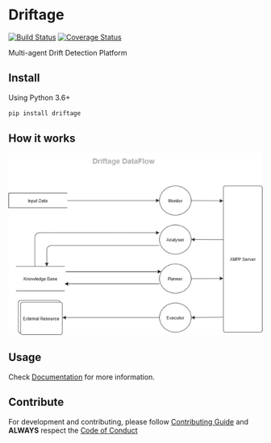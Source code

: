 # Driftage
[![Build Status](https://travis-ci.com/dmvieira/driftage.svg?branch=master)](https://travis-ci.com/dmvieira/driftage)
[![Coverage Status](https://coveralls.io/repos/github/dmvieira/driftage/badge.svg?branch=master)](https://coveralls.io/github/dmvieira/driftage?branch=master)

Multi-agent Drift Detection Platform

## Install

Using Python 3.6+

```sh
pip install driftage
```

## How it works

![dataflow](https://github.com/dmvieira/driftage/blob/master/doc/dataflow.png)

## Usage

Check [Documentation](https://readthedocs.org) for more information.

## Contribute

For development and contributing, please follow [Contributing Guide](https://github.com/dmvieira/driftage/blob/master/CONTRIBUTING.md) and **ALWAYS** respect the [Code of Conduct](https://github.com/dmvieira/driftage/blob/master/CODE_OF_CONDUCT.md)

